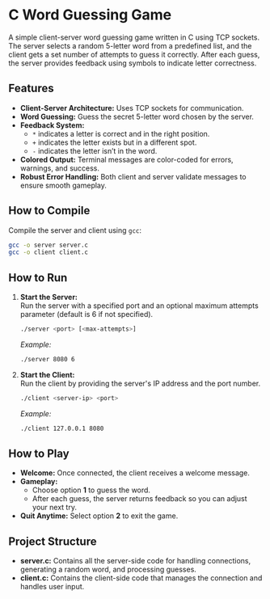 # C Word Guessing Game

A simple client-server word guessing game written in C using TCP sockets. The server selects a random 5-letter word from a predefined list, and the client gets a set number of attempts to guess it correctly. After each guess, the server provides feedback using symbols to indicate letter correctness.

## Features

- **Client-Server Architecture:** Uses TCP sockets for communication.
- **Word Guessing:** Guess the secret 5-letter word chosen by the server.
- **Feedback System:**  
  - `*` indicates a letter is correct and in the right position.  
  - `+` indicates the letter exists but in a different spot.  
  - `-` indicates the letter isn’t in the word.
- **Colored Output:** Terminal messages are color-coded for errors, warnings, and success.
- **Robust Error Handling:** Both client and server validate messages to ensure smooth gameplay.

## How to Compile

Compile the server and client using `gcc`:

```bash
gcc -o server server.c
gcc -o client client.c
```

## How to Run

1. **Start the Server:**  
   Run the server with a specified port and an optional maximum attempts parameter (default is 6 if not specified).

   ```bash
   ./server <port> [<max-attempts>]
   ```
   
   _Example:_
   ```bash
   ./server 8080 6
   ```

2. **Start the Client:**  
   Run the client by providing the server's IP address and the port number.

   ```bash
   ./client <server-ip> <port>
   ```
   
   _Example:_
   ```bash
   ./client 127.0.0.1 8080
   ```

## How to Play

- **Welcome:** Once connected, the client receives a welcome message.
- **Gameplay:**  
  - Choose option **1** to guess the word.
  - After each guess, the server returns feedback so you can adjust your next try.
- **Quit Anytime:** Select option **2** to exit the game.

## Project Structure

- **server.c:** Contains all the server-side code for handling connections, generating a random word, and processing guesses.
- **client.c:** Contains the client-side code that manages the connection and handles user input.
